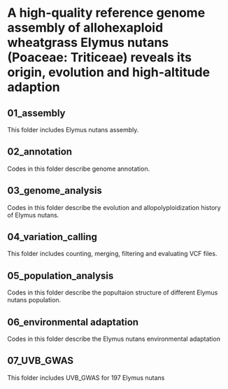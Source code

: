 # A high-quality reference genome assembly of allohexaploid wheatgrass Elymus nutans (Poaceae: Triticeae) reveals its origin, evolution and high-altitude adaption

## 01_assembly
This folder includes Elymus nutans assembly.

## 02_annotation
Codes in this folder describe genome annotation.

## 03_genome_analysis
Codes in this folder describe the evolution and allopolyploidization history of Elymus nutans.

## 04_variation_calling
This folder includes counting, merging, filtering and evaluating VCF files.

## 05_population_analysis
Codes in this folder describe the popultaion structure of different Elymus nutans population.

## 06_environmental adaptation
Codes in this folder describe the Elymus nutans environmental adaptation

## 07_UVB_GWAS
This folder includes UVB_GWAS for 197 Elymus nutans

